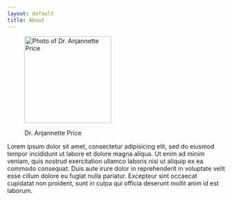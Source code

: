```yaml
---
layout: default
title: About
---
```


<figure class="img-left">
    <img src="http://placekitten.com/200/200" width="200" height="200" alt="Photo of Dr. Anjannette Price">
    <figcaption>
        <p>Dr. Anjannette Price</p>
    </figcaption>
</figure>

Lorem ipsum dolor sit amet, consectetur adipisicing elit, sed do eiusmod tempor incididunt ut labore et dolore magna aliqua. Ut enim ad minim veniam, quis nostrud exercitation ullamco laboris nisi ut aliquip ex ea commodo consequat. Duis aute irure dolor in reprehenderit in voluptate velit esse cillum dolore eu fugiat nulla pariatur. Excepteur sint occaecat cupidatat non proident, sunt in culpa qui officia deserunt mollit anim id est laborum.
